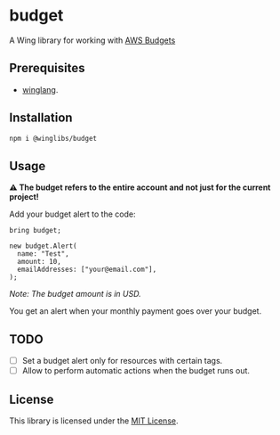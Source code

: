 # budget

A Wing library for working with [AWS Budgets](https://docs.aws.amazon.com/cost-management/latest/userguide/budgets-managing-costs.html)

## Prerequisites

* [winglang](https://winglang.io).

## Installation

```sh
npm i @winglibs/budget
```

## Usage

**⚠️ The budget refers to the entire account and not just for the current project!**

Add your budget alert to the code:

```wing
bring budget;

new budget.Alert(
  name: "Test",
  amount: 10,
  emailAddresses: ["your@email.com"],
);
```

*Note: ​The budget amount is in USD.*

You get an alert when your monthly payment goes over your budget.

## TODO

- [ ] Set a budget alert only for resources with certain tags.
- [ ] Allow to perform automatic actions when the budget runs out.

## License

This library is licensed under the [MIT License](./LICENSE).
